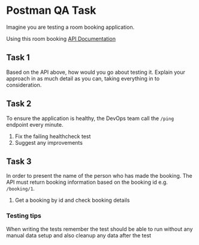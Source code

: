 # Postman QA Task

Imagine you are testing a room booking application.

Using this room booking [API Documentation](https://restful-booker.herokuapp.com/apidoc/index.html)

## Task 1
Based on the API above, how would you go about testing it. Explain your approach in as much detail as you can, taking everything in to consideration.

## Task 2
To ensure the application is healthy, the DevOps team call the `/ping` endpoint every minute.
1. Fix the failing healthcheck test
1. Suggest any improvements

## Task 3
In order to present the name of the person who has made the booking. The API must return booking information based on the booking id e.g. `/booking/1`.    
1. Get a booking by id and check booking details

### Testing tips
When writing the tests remember the test should be able to run without any manual data setup and also cleanup any data after the test
